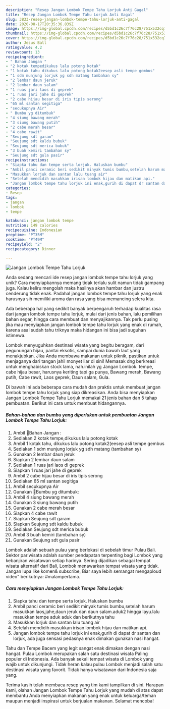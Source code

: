 ```yaml
---
description: "Resep Jangan Lombok Tempe Tahu Lorjuk Anti Gagal"
title: "Resep Jangan Lombok Tempe Tahu Lorjuk Anti Gagal"
slug: 3833-resep-jangan-lombok-tempe-tahu-lorjuk-anti-gagal
date: 2020-08-17T20:35:36.839Z
image: https://img-global.cpcdn.com/recipes/d5bd1c26c7f76c28/751x532cq70/jangan-lombok-tempe-tahu-lorjuk-foto-resep-utama.jpg
thumbnail: https://img-global.cpcdn.com/recipes/d5bd1c26c7f76c28/751x532cq70/jangan-lombok-tempe-tahu-lorjuk-foto-resep-utama.jpg
cover: https://img-global.cpcdn.com/recipes/d5bd1c26c7f76c28/751x532cq70/jangan-lombok-tempe-tahu-lorjuk-foto-resep-utama.jpg
author: Jesus Ball
ratingvalue: 4.2
reviewcount: 13
recipeingredient:
- " Bahan Jangan "
- "2 kotak tempedikukus lalu potong kotak"
- "1 kotak tahu dikukus lalu potong kotak2eesep asli tempe gembus"
- "1 sdm munjung lorjuk yg sdh matang tambahan sy"
- "2 lembar daun jeruk"
- "2 lembar daun salam"
- "1 ruas jari laos di geprek"
- "1 ruas jari jahe di geprek"
- "2 cabe hijau besar di iris tipis serong"
- "65 ml santan segitiga"
- "secukupnya Air"
- " Bumbu yg ditumbuk"
- "4 siung bawang merah"
- "3 siung bawang putih"
- "2 cabe merah besar"
- "4 cabe rawit"
- "Seujung sdt garam"
- "Seujung sdt kaldu bubuk"
- "Seujung sdt merica bubuk"
- "3 buah kemiri tambahan sy"
- "Seujung sdt gula pasir"
recipeinstructions:
- "Siapka tahu dan tempe serta lorjuk. Haluskan bumbu"
- "Ambil panci ceramic beri sedikit minyak tumis bumbu,setelah harum masukkan laos,jahe,daun jeruk dan daun salam.aduk2 hingga layu.lalu masukkan tempe aduk aduk dan berikutnya tahu"
- "Masukkan lorjuk dan santan lalu tuang air"
- "Setelah mendidih masukkan irisan lombok hijau dan matikan api."
- "Jangan lombok tempe tahu lorjuk ini enak,gurih di dapat dr santan dan lorjuk, ada juga sensasi pedasnya enak dimakan gunakan nasi hangat."
categories:
- Resep
tags:
- jangan
- lombok
- tempe

katakunci: jangan lombok tempe 
nutrition: 149 calories
recipecuisine: Indonesian
preptime: "PT35M"
cooktime: "PT49M"
recipeyield: "2"
recipecategory: Dinner

---
```



![Jangan Lombok Tempe Tahu Lorjuk](https://img-global.cpcdn.com/recipes/d5bd1c26c7f76c28/751x532cq70/jangan-lombok-tempe-tahu-lorjuk-foto-resep-utama.jpg)

Anda sedang mencari ide resep jangan lombok tempe tahu lorjuk yang unik? Cara menyiapkannya memang tidak terlalu sulit namun tidak gampang juga. Kalau keliru mengolah maka hasilnya akan hambar dan justru cenderung tidak enak. Padahal jangan lombok tempe tahu lorjuk yang enak harusnya sih memiliki aroma dan rasa yang bisa memancing selera kita.

Ada beberapa hal yang sedikit banyak berpengaruh terhadap kualitas rasa dari jangan lombok tempe tahu lorjuk, mulai dari jenis bahan, lalu pemilihan bahan segar, hingga cara membuat dan menyajikannya. Tak perlu pusing jika mau menyiapkan jangan lombok tempe tahu lorjuk yang enak di rumah, karena asal sudah tahu triknya maka hidangan ini bisa jadi suguhan istimewa.

Lombok menyuguhkan destinasi wisata yang begitu beragam, dari pegunungan hijau, pantai eksotis, sampai dunia bawah laut yang menakjubkan. Jika Anda membawa makanan untuk piknik, pastikan untuk menjaganya dari tangan jahil monyet liar di sini! Memasak dng berkreasi untuk menghabiskan stock lama, nah.inilah yg Jangan Lombok. tempe, cabe hijau besar, harusnya keriting tapi ga punya, Bawang merah, Bawang putih, Cabe rawit, Laos geprek, Daun salam, Gula.


Di bawah ini ada beberapa cara mudah dan praktis untuk membuat jangan lombok tempe tahu lorjuk yang siap dikreasikan. Anda bisa menyiapkan Jangan Lombok Tempe Tahu Lorjuk memakai 21 jenis bahan dan 5 tahap pembuatan. Berikut ini cara untuk membuat hidangannya.

<!--inarticleads1-->

##### Bahan-bahan dan bumbu yang diperlukan untuk pembuatan Jangan Lombok Tempe Tahu Lorjuk:

1. Ambil  🥀Bahan Jangan :
1. Sediakan 2 kotak tempe,dikukus lalu potong kotak
1. Ambil 1 kotak tahu, dikukus lalu potong kotak2(eesep asli tempe gembus
1. Sediakan 1 sdm munjung lorjuk yg sdh matang (tambahan sy)
1. Gunakan 2 lembar daun jeruk
1. Siapkan 2 lembar daun salam
1. Sediakan 1 ruas jari laos di geprek
1. Siapkan 1 ruas jari jahe di geprek
1. Ambil 2 cabe hijau besar di iris tipis serong
1. Sediakan 65 ml santan segitiga
1. Ambil secukupnya Air
1. Gunakan  🥀Bumbu yg ditumbuk:
1. Ambil 4 siung bawang merah
1. Gunakan 3 siung bawang putih
1. Gunakan 2 cabe merah besar
1. Siapkan 4 cabe rawit
1. Siapkan Seujung sdt garam
1. Siapkan Seujung sdt kaldu bubuk
1. Sediakan Seujung sdt merica bubuk
1. Ambil 3 buah kemiri (tambahan sy)
1. Gunakan Seujung sdt gula pasir


Lombok adalah sebuah pulau yang berlokasi di sebelah timur Pulau Bali. Sektor pariwisata adalah sumber pendapatan terpenting bagi Lombok yang kebanjiran wisatawan setiap harinya. Sering dijadikan sebagai tempat wisata alternatif dari Bali, Lombok menawarkan tempat wisata yang tidak. Jangan lupa like komen&amp; subscribe, Biar saya lebih semangat mengaploud video&#34; berikutnya: #malampertama. 

<!--inarticleads2-->

##### Cara menyiapkan Jangan Lombok Tempe Tahu Lorjuk:

1. Siapka tahu dan tempe serta lorjuk. Haluskan bumbu
1. Ambil panci ceramic beri sedikit minyak tumis bumbu,setelah harum masukkan laos,jahe,daun jeruk dan daun salam.aduk2 hingga layu.lalu masukkan tempe aduk aduk dan berikutnya tahu
1. Masukkan lorjuk dan santan lalu tuang air
1. Setelah mendidih masukkan irisan lombok hijau dan matikan api.
1. Jangan lombok tempe tahu lorjuk ini enak,gurih di dapat dr santan dan lorjuk, ada juga sensasi pedasnya enak dimakan gunakan nasi hangat.


Tahu dan Tempe Bacem yang legit sangat enak dimakan dengan nasi hangat. Pulau Lombok merupakan salah satu destinasi wisata Paling populer di Indonesia. Ada banyak sekali tempat wisata di Lombok yang wajib untuk dikunjungi. Tidak heran kalau pulau Lombok menjadi salah satu destinasi wisata yang favorit. Tidak hanya wisatawan dari Indonesia saja yang. 

Terima kasih telah membaca resep yang tim kami tampilkan di sini. Harapan kami, olahan Jangan Lombok Tempe Tahu Lorjuk yang mudah di atas dapat membantu Anda menyiapkan makanan yang enak untuk keluarga/teman maupun menjadi inspirasi untuk berjualan makanan. Selamat mencoba!

